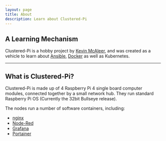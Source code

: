 ```yaml
---
layout: page
title: About
description: Learn about Clustered-Pi
---
```


## A Learning Mechanism
Clustered-Pi is a hobby project by [Kevin McAleer](https://www.youtube.com/kevinmcaleer28), and was created as a vehicle to learn about [Ansible](https://www.ansible.com), [Docker](https://www.docker.com) as well as Kubernetes.

---

## What is Clustered-Pi?
Clustered-Pi is made up of 4 Raspberry Pi 4 single board computer modules, connected together by a small network hub. They run standard Raspberry Pi OS (Currently the 32bit Bullseye release).

The nodes run a number of software containers, including:
- [nginx](https://www.nginx.org)
- [Node-Red](https://www.nodered.org)
- [Grafana](https://www.grafana.com)
- [Portainer](https://www.portainer.com)